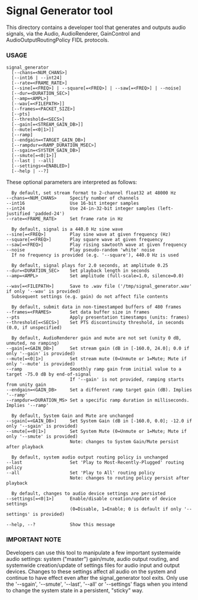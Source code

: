 # Signal Generator tool

This directory contains a developer tool that generates and outputs audio
signals, via the Audio, AudioRenderer, GainControl and AudioOutputRoutingPolicy FIDL
protocols.

### USAGE

    signal_generator
      [--chans=<NUM_CHANS>]
      [--int16 | --int24]
      [--rate=<FRAME_RATE>]
      [--sine[=<FREQ>] | --square[=<FREQ>] | --saw[=<FREQ>] | --noise]
      [--dur=<DURATION_SEC>]
      [--amp=<AMPL>]
      [--wav[=<FILEPATH>]]
      [--frames=<PACKET_SIZE>]
      [--pts]
      [--threshold=<SECS>]
      [--gain[=<STREAM_GAIN_DB>]]
      [--mute[=<0|1>]]
      [--ramp]
      [--endgain=<TARGET_GAIN_DB>]
      [--rampdur=<RAMP_DURATION_MSEC>]
      [--sgain=<SYSTEM_GAIN_DB>]
      [--smute[=<0|1>]]
      [--last | --all]
      [--settings<=ENABLED>]
      [--help | --?]

These optional parameters are interpreted as follows:

      By default, set stream format to 2-channel float32 at 48000 Hz
    --chans=<NUM_CHANS>     Specify number of channels
    --int16                 Use 16-bit integer samples
    --int24                 Use 24-in-32-bit integer samples (left-justified 'padded-24')
    --rate=<FRAME_RATE>     Set frame rate in Hz

      By default, signal is a 440.0 Hz sine wave
    --sine[=<FREQ>]         Play sine wave at given frequency (Hz)
    --square[=<FREQ>]       Play square wave at given frequency
    --saw[=<FREQ>]          Play rising sawtooth wave at given frequency
    --noise                 Play pseudo-random 'white' noise
      If no frequency is provided (e.g. '--square'), 440.0 Hz is used

      By default, signal plays for 2.0 seconds, at amplitude 0.25
    --dur=<DURATION_SEC>    Set playback length in seconds
    --amp=<AMPL>            Set amplitude (full-scale=1.0, silence=0.0)

    --wav[=<FILEPATH>]      Save to .wav file ('/tmp/signal_generator.wav' if only '--wav' is provided)
      Subsequent settings (e.g. gain) do not affect file contents

      By default, submit data in non-timestamped buffers of 480 frames
    --frames=<FRAMES>       Set data buffer size in frames
    --pts                   Apply presentation timestamps (units: frames)
    --threshold[=<SECS>]    Set PTS discontinuity threshold, in seconds (0.0, if unspecified)

      By default, AudioRenderer gain and mute are not set (unity 0 dB, unmuted, no ramping)
    --gain[=<GAIN_DB>]      Set stream gain (dB in [-160.0, 24.0]; 0.0 if only '--gain' is provided)
    --mute[=<0|1>]          Set stream mute (0=Unmute or 1=Mute; Mute if only '--mute' is provided)
    --ramp                  Smoothly ramp gain from initial value to a target -75.0 dB by end-of-signal
                            If '--gain' is not provided, ramping starts from unity gain
    --endgain=<GAIN_DB>     Set a different ramp target gain (dB). Implies '--ramp'
    --rampdur=<DURATION_MS> Set a specific ramp duration in milliseconds. Implies '--ramp'

      By default, System Gain and Mute are unchanged
    --sgain[=<GAIN_DB>]     Set System Gain (dB in [-160.0, 0.0]; -12.0 if only '--sgain' is provided)
    --smute[=<0|1>]         Set System Mute (0=Unmute or 1=Mute; Mute if only '--smute' is provided)
                            Note: changes to System Gain/Mute persist after playback

      By default, system audio output routing policy is unchanged
    --last                  Set 'Play to Most-Recently-Plugged' routing policy
    --all                   Set 'Play to All' routing policy
                            Note: changes to routing policy persist after playback

      By default, changes to audio device settings are persisted
    --settings[=<0|1>]      Enable/disable creation/update of device settings
                            (0=Disable, 1=Enable; 0 is default if only '--settings' is provided)

    --help, --?             Show this message

### IMPORTANT NOTE

Developers can use this tool to manipulate a few important systemwide audio
settings: system ("master") gain/mute, audio output routing, and systemwide
creation/update of settings files for audio input and output devices. Changes to
these settings affect all audio on the system and continue to have effect even
after the signal_generator tool exits. Only use the '--sgain', '--smute',
'--last', '--all' or '--settings' flags when you intend to change the system
state in a persistent, "sticky" way.
